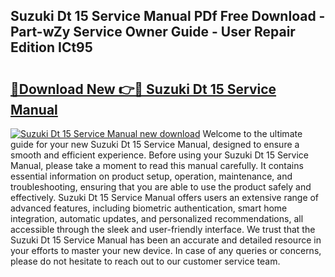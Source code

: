 ## Suzuki Dt 15 Service Manual PDf Free Download - Part-wZy Service Owner Guide - User Repair Edition ICt95

# <h2><a href="http://bc63110.oget.top/?id=Suzuki+Dt+15+Service+Manual">🔗Download New 👉🔴 Suzuki Dt 15 Service Manual</a></h2>

[![Suzuki Dt 15 Service Manual new download](https://i.imgur.com/5g1atiW.png)](http://bc63110.oget.top/?id=Suzuki+Dt+15+Service+Manual)
Welcome to the ultimate guide for your new Suzuki Dt 15 Service Manual, designed to ensure a smooth and efficient experience. Before using your Suzuki Dt 15 Service Manual, please take a moment to read this manual carefully. It contains essential information on product setup, operation, maintenance, and troubleshooting, ensuring that you are able to use the product safely and effectively. Suzuki Dt 15 Service Manual offers users an extensive range of advanced features, including biometric authentication, smart home integration, automatic updates, and personalized recommendations, all accessible through the sleek and user-friendly interface. We trust that the Suzuki Dt 15 Service Manual has been an accurate and detailed resource in your efforts to master your new device. In case of any queries or concerns, please do not hesitate to reach out to our customer service team.
